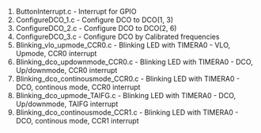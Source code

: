 1. ButtonInterrupt.c                 - Interrupt for GPIO
2. ConfigureDCO_1.c                  - Configure DCO to DCO(1, 3)
3. ConfigureDCO_2.c                  - Configure DCO to DCO(2, 6)
4. ConfigureDCO_3.c                  - Configure DCO by Calibrated frequencies
5. Blinking_vlo_upmode_CCR0.c        - Blinking LED with TIMERA0 - VLO, Upmode, CCR0 interrupt
6. Blinking_dco_updownmode_CCR0.c    - Blinking LED with TIMERA0 - DCO, Up/downmode, CCR0 interrupt
7. Blinking_dco_continousmode_CCR0.c - Blinking LED with TIMERA0 - DCO, continous mode, CCR0 interrupt
6. Blinking_dco_upmode_TAIFG.c       - Blinking LED with TIMERA0 - DCO, Up/downmode, TAIFG interrupt
6. Blinking_dco_continousmode_CCR1.c - Blinking LED with TIMERA0 - DCO, continous mode, CCR1 interrupt
